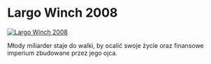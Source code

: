 Largo Winch 2008 
=============
[![Largo Winch 2008 ](http://vidos.pl/images/player.gif)](http://vidos.pl/largo-winch-2008)

 Młody miliarder staje do walki, by ocalić swoje życie oraz finansowe imperium zbudowane przez jego ojca.
